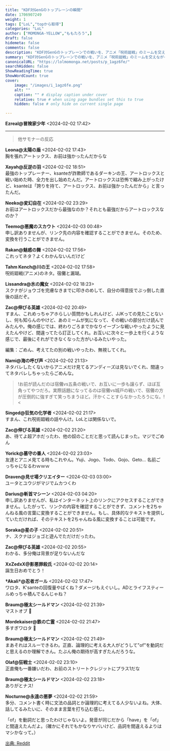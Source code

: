 ```yaml
---
title: "KDF対GenGのトップレーンの瞬間"
date: 1706907249
weight: 1
tags: ["LoL","topから取得"]
categories: "LoL"
author: ["MOMONGA-YELLOW","ももたろう",]
draft: false
hidemeta: false 
comments: false
description: "KDF対GenGのトップレーンでの戦いを、アニメ「呪術廻戦」のミームを交えながら議論し、同時に言語の使い方についても触れた投稿。"
summary: "KDF対GenGのトップレーンでの戦いを、アニメ「呪術廻戦」のミームを交えながら議論し、同時に言語の使い方についても触れた投稿。"
canonicalURL: "https://lolmomonga.net/posts/p_1agz6fe/"
searchHidden: false
ShowReadingTime: true
ShowWordCount: true
cover:
    image: "/images/i_1agz6fe.png"
    alt: ""
    caption: "" # display caption under cover
    relative: true # when using page bundles set this to true
    hidden: false # only hide on current single page

---
```

**Ezreal@冒険家少年** <2024-02-02 17:42>  
  

---

> 他サモナーの反応  

**Leona@太陽の盾** <2024-02-02 17:43>  
胸を張れアートックス、お前は強かったんだからな

**Xayah@反逆の羽** <2024-02-02 18:51>  
最強のトップレーナー、ksanteが詐欺師であるダーキンの王、アートロックスと戦い始めた時、全力を出し始めたんだ。アートロックスは恐怖で縮み上がったけど、ksanteは「誇りを持て、アートロックス、お前は強かったんだから」と言ったんだ。

**Neeko@変幻自在** <2024-02-02 23:29>  
お前はアートロックスだから最強なのか？それとも最強だからアートロックスなのか？

**Teemo@悪魔のスカウト** <2024-02-03 00:48>  
申し訳ありませんが、リンク先の内容を確認することができません。そのため、変換を行うことができません。

**Rakan@魅惑の舞** <2024-02-02 17:56>  
これってネタ？よくわかんないんだけど

**Tahm Kench@川の王** <2024-02-02 17:58>  
呪術廻戦(アニメ)のネタ。宿儺と漏瑚。

**Lissandra@氷の魔女** <2024-02-02 18:23>  
スクナがジョウゴを完膚なきまでに叩きのめして、自分の得意技でぶっ倒した直後の話だぞ。

**Zac@伸びる英雄** <2024-02-02 20:49>  
すまん、これめっちゃアホらしい質問かもしれんけど、JJKっての見たことないし、何も知らんのやけど、あのミームが気になって、その戦いの部分だけ読んでみたんや。俺の感じでは、終わりごろまでかなりイーブンな戦いやったように見えたんやけど、間違ってたら訂正してくれ。お互いに次々と一歩上を行くような感じで、最後にそれができなくなった方がいるみたいやった。

編集：ごめん、考えてたの別の戦いやったわ、無視してくれ。

**Nami@海の呼び声** <2024-02-02 21:13>  
ネタバレしたくないからアニメだけ見てるアンディーズは見ないでくれ、間違ってネタバレしちゃったらごめんな。

>!お前が読んだのは宿儺vs五条の戦いで、お互いに一歩も譲らず、ほぼ互角ってやつだろ。実際話題になってるのは宿儺vs城戸の戦いで、宿儺の方が圧倒的に強すぎて笑っちまうほど。汗かくことすらなかったろうにな。!<

**Singed@狂気の化学者** <2024-02-02 21:17>  
すまん、これ呪術廻戦の話やんけ。LoLとは関係ないで。

**Zac@伸びる英雄** <2024-02-02 21:20>  
あ、待てよ超アホだったわ、他の奴のことだと思って読んじまった。マジでごめん

**Yorick@墓守の番人** <2024-02-02 23:03>  
友達とアニメ見てる時もこれやん。Yuji、Jogo、Todo、Gojo、Geto... 名前ごっちゃになるわｗｗｗ

**Draven@見せ場クリエイター** <2024-02-03 03:00>  
ユータとユウジがマジでムカつくわ

**Darius@斬首マシーン** <2024-02-03 04:20>  
申し訳ありませんが、私はインターネット上のリンクにアクセスすることができません。したがって、リンクの内容を確認することができず、コメントを2ちゃんねる風の言葉に変換することができません。もし、具体的なテキストを提供していただければ、そのテキストを2ちゃんねる風に変換することは可能です。

**Soraka@星の子** <2024-02-02 20:51>  
ナ、スクナはジョゴと遊んでただけだったわ。

**Zac@伸びる英雄** <2024-02-02 20:55>  
わかる、多分俺は背景が足りないんだな

**XxZedxX@影悪罪殺氏** <2024-02-02 20:14>  
誕生日おめでとう！

**†Akali†@忍者ガール** <2024-02-02 17:47>  
ワロタ、K'santeの回復量やばくね？ダメージもえぐいし。ADとライフスティールめっちゃ積んでるんじゃね？

**Braum@極太シールドマン** <2024-02-02 21:39>  
マストオブ 🤢

**Mordekaiser@鉄の亡霊** <2024-02-02 21:47>  
多すぎワロタ 🤢

**Braum@極太シールドマン** <2024-02-02 21:49>  
まあそれはスルーできるわ。正直、論理的に考える大人がどうして"of"を動詞だと思えるのか理解できん。たぶん俺の期待が高すぎたんだろうな。

**Olaf@狂戦士** <2024-02-02 23:10>  
正直俺も一番嫌いだわ、お前のストリートクレジットにプラス1だな

**Braum@極太シールドマン** <2024-02-02 23:18>  
ありがとナス!

**Nocturne@永遠の悪夢** <2024-02-02 21:59>  
多分、コメント書く時に文法の品詞とか論理的に考えてる人少ないよね。大体、話してるみたいに、そのまま言葉を打ち込む感じ。

「of」を動詞だと思ったわけじゃないよ。発音が同じだから「have」を「of」と間違えたんだよ。（確かにそれでもかなりヤバいけど、品詞を間違えるよりはマシかなって。）




[出典: Reddit](https://www.reddit.com//r/leagueoflegends/comments/1agz6fe/top_lane_moment_in_kdf_vs_geng/)
